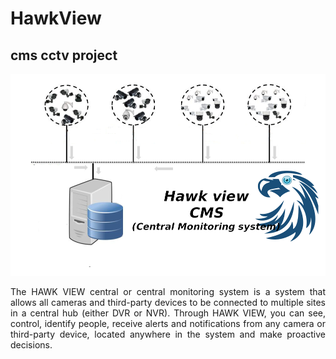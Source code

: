 # HawkView
## **cms** cctv project
![Alt Logotipo](/Resource4Readme/hawkview.png)
<p align="justify">The HAWK VIEW central or central monitoring system is a system that allows all cameras and third-party devices to be connected to multiple sites in a central hub (either DVR or NVR). Through HAWK VIEW, you can see, control, identify people, receive alerts and notifications from any camera or third-party device, located anywhere in the system and make proactive decisions.</p>
